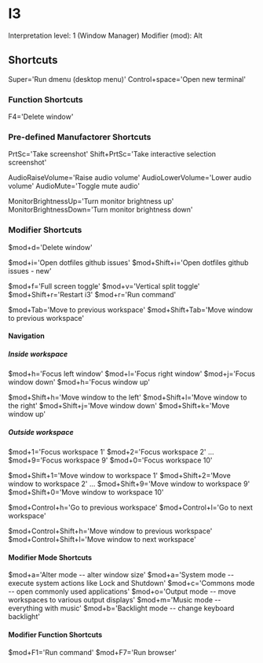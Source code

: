 # I3
Interpretation level: 1 (Window Manager)
Modifier (mod): Alt


## Shortcuts
Super='Run dmenu (desktop menu)'
Control+space='Open new terminal'


### Function Shortcuts
F4='Delete window'


### Pre-defined Manufactorer Shortcuts
PrtSc='Take screenshot'
Shift+PrtSc='Take interactive selection screenshot'

AudioRaiseVolume='Raise audio volume'
AudioLowerVolume='Lower audio volume'
AudioMute='Toggle mute audio'

MonitorBrightnessUp='Turn monitor brightness up'
MonitorBrightnessDown='Turn monitor brightness down'


### Modifier Shortcuts
$mod+d='Delete window'

$mod+i='Open dotfiles github issues'
$mod+Shift+i='Open dotfiles github issues - new'

$mod+f='Full screen toggle'
$mod+v='Vertical split toggle'
$mod+Shift+r='Restart i3'
$mod+r='Run command'

$mod+Tab='Move to previous workspace'
$mod+Shift+Tab='Move window to previous workspace'

#### Navigation

##### Inside workspace
$mod+h='Focus left window'
$mod+l='Focus right window'
$mod+j='Focus window down'
$mod+h='Focus window up'

$mod+Shift+h='Move window to the left'
$mod+Shift+l='Move window to the right'
$mod+Shift+j='Move window down'
$mod+Shift+k='Move window up'

##### Outside workspace
$mod+1='Focus workspace 1'
$mod+2='Focus workspace 2'
...
$mod+9='Focus workspace 9'
$mod+0='Focus workspace 10'

$mod+Shift+1='Move window to workspace 1'
$mod+Shift+2='Move window to workspace 2'
...
$mod+Shift+9='Move window to workspace 9'
$mod+Shift+0='Move window to workspace 10'

$mod+Control+h='Go to previous workspace'
$mod+Control+l='Go to next workspace'

$mod+Control+Shift+h='Move window to previous workspace'
$mod+Control+Shift+l='Move window to next workspace'


#### Modifier Mode Shortcuts
$mod+a='Alter mode -- alter window size'
$mod+a='System mode -- execute system actions like Lock and Shutdown'
$mod+c='Commons mode -- open commonly used applications'
$mod+o='Output mode -- move workspaces to various output displays'
$mod+m='Music mode -- everything with music'
$mod+b='Backlight mode -- change keyboard backlight'

#### Modifier Function Shortcuts
$mod+F1='Run command'
$mod+F7='Run browser'
